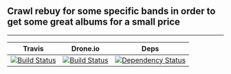 Crawl rebuy for some specific bands in order to get some great albums for a small price
---

----------
| Travis | Drone.io | Deps |
| --- | --- | --- |
| [![Build Status](https://travis-ci.org/doooeeerte/offersCrawler.svg?branch=master)](https://travis-ci.org/doooeeerte/offersCrawler) | [![Build Status](https://drone.io/github.com/doooeeerte/offersCrawler/status.png)](https://drone.io/github.com/doooeeerte/offersCrawler/latest) | [![Dependency Status](https://gemnasium.com/doooeeerte/offersCrawler.svg)](https://gemnasium.com/doooeeerte/offersCrawler) |